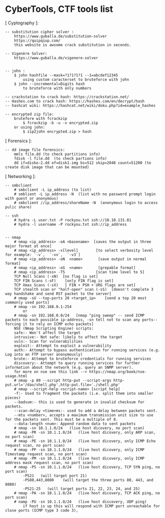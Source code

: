 # CyberTools, CTF tools list



[ Cyptography ]:
	
	-- substitution cipher solver : 
        https://www.guballa.de/substitution-solver
        https://quipqiup.com/
		this website is awsome crack substitution in seconds.

    -- Vigenère Solver:
        https://www.guballa.de/vigenere-solver
    

    -- john :
        $ john hashfile --mask=?1?1?1?1 --1=abcdef12345
            using custom caracterset to bruteforce with john
        $ john --incremental=Digits hash
            to bruteforce with only numbers

    -- crackstation to crack hash: https://crackstation.net/
    -- Hashes.com to crack hash: https://hashes.com/en/decrypt/hash
    -- hashcat wiki: https://hashcat.net/wiki/doku.php?id=example_hashes

    -- encrypted zip file:
        brutefore with fcrackzip
            $ fcrackzip -b -u -v encrypted.zip
        or using john:
            $ zip2john encrypted.zip > hash


[ Forensics ]:

    -- dd image file forensics:
        mmls file.dd (to check partitions info)
        fdisk -l file.dd  (to check partions info)
        dd if=disko-2.dd of=disk1.img bs=512 skip=2048 count=51200 (to create disk image that can be mounted)
         

[ Networking ]:

    -- smbclient 
        # smbclient -L ip_address (to list)
        # smblient -L ip_address -N  (list with no password prompt login with guest or anonymous)
        # smbclient //ip_address/shareName -N  (anonymous login to access pulic share)

    -- ssh
        # hydra -L user.txt -P rockyou.txt ssh://10.10.131.81
        # hydra -l username -P rockyou.txt ssh://ip_address


    -- nmap
        # nmap <ip_address> -oA <basename>  [saves the output in three major format at once]
        # nmap <ip_address> -v[level]        [to select verbosity level for example: `-v`,  `-vv`,  `-v3`]
        # nmap <ip_address> -oN  <name>       [save output in normal format]
        # nmap <ip_address> -oG  <name>       [grepable format]
        # nmap <ip_address> -T5              [scan time level to 5]
        TCP Null Scans (-sN)  [no flag is set]
        TCP FIN Scans (-sF)    [only FIN flag is set]
        TCP Xmas Scans (-sX)   [ FIN + PSH + URG flags are set]
        TCP stealth scan or "half-open" scan (-sS)  [doesn't complete 3 way handshake and send RST packet to the server]
        # nmap -sU --top-ports 20 <target_ip>    [send a top 20 most commonly used ports]
        # nmap -sn 192.168.0.1-254
            or
        # nmap -sn 192.168.0.0/24   [nmap "ping sweep" -- send ICMP packets to each possible ip-address, -sn tell not to scan any ports--forcing it to rely on ICMP echo packets]
        NSE (Nmap Scripting Engine) scripts:
        safe:- Won't affect the target
        intrusive:- Not safe: likely to affect the target
        vuln:- Scan for vulnerabilities
        exploit:- Attempt to exploit a vulnerability
        auth:- Attempt to bypass authentication for running services (e.g. Log into an FTP server anonymously)
        brute:- Attempt to bruteforce credentials for running services
        discovery:- Attempt to query running services for further information about the network (e.g. query an SNMP server).
        for more on nse see this link --> https://nmap.org/book/nse-usage.html
        # nmap -p 80 --script http-put --script-args http-put.url='/dav/shell.php',http-put.file='./shell.php'
        # nmap --script-help <script-name> [script help]
        -f:- Used to fragment the packets (i.e. split them into smaller pieces) 
        --badsum:- this is used to generate in invalid checksum for packets.
        --scan-delay <time>ms:- used to add a delay between packets sent.
        --mtu <number>, accepts a maximum transmission unit size to use for the packets sent. This must be a multiple of 8.
        --data-length <num>: Append random data to sent packets
        # nmap -sn 10.1.1.0/24   (live host dicovery, no port scan)
        # nmap -PR -sn 10.1.1.0/24   (live host dicovery, only ARP scan, no port scan)
        # nmap -PE -sn 10.1.1.0/24   (live host dicovery, only ICMP Echo request scan, no port scan)
        # nmap -PP -sn 10.1.1.0/24   (live host dicovery, only ICMP Timestamp request scan, no port scan)
        # nmap -PM -sn 10.1.1.0/24   (live host dicovery, only ICMP address mask request scan, no port scan)
        # nmap -PS -sn 10.1.1.0/24   (live host dicovery, TCP SYN ping, no port scan)
            -PS21   (will target port 21)
            -PS80,443,8080    (will target the three ports 80, 443, and 8080)
            -PS21-25   (will target ports 21, 22, 23, 24, and 25)
        # nmap -PA -sn 10.1.1.0/24   (live host dicovery, TCP ACK ping, no port scan)
        # namp -PU -sn 10.1.1.0/24   (live host discovery, UDP ping)
            if host is up this will respond with ICMP port unreachable for close ports (ICMP type 3 code 3),